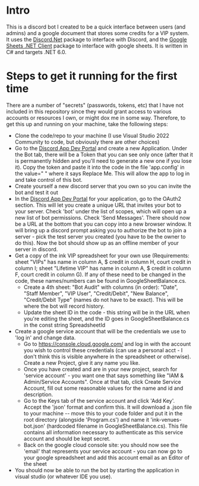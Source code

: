 # Intro

This is a discord bot I created to be a quick interface between users (and admins) and a google document that stores some credits for a VIP system. It uses the [Discord.Net](https://github.com/discord-net/Discord.Net) package to interface with Discord, and the [Google Sheets .NET Client](https://github.com/googleapis/google-api-dotnet-client) package to interface with google sheets. It is written in C# and targets .NET 6.0.

# Steps to get it running for the first time

There are a number of "secrets" (passwords, tokens, etc) that I have not included in this repository since they would grant access to various accounts or resources I own, or might dox me in some way. Therefore, to get this up and running on your machine, take the following steps:

- Clone the code/repo to your machine (I use Visual Studio 2022 Community to code, but obviously there are other choices)
- Go to the [Discord App Dev Portal](https://discord.com/developers/applications) and create a new Application. Under the Bot tab, there will be a Token that you can see only once (after that it is permanently hidden and you'll need to generate a new one if you lose it). Copy the token and paste it into the code in the file 'app.config' in the value=" " where it says Replace Me. This will allow the app to log in and take control of this bot.
- Create yourself a new discord server that you own so you can invite the bot and test it out
- In the [Discord App Dev Portal](https://discord.com/developers/applications) for your application, go to the OAuth2 section. This will let you create a unique URL that invites your bot to your server. Check 'bot' under the list of scopes, which will open up a new list of bot permissions. Check 'Send Messages'. There should now be a URL at the bottom that you can copy into a new browser window. It will bring up a discord prompt asking you to authorize the bot to join a server - pick the test server you created (you have to be the owner to do this). Now the bot should show up as an offline member of your server in discord.
- Get a copy of the ink VIP spreadsheet for your own use (Requirements: sheet "VIPs" has name in column A, $ credit in column H, court credit in column I; sheet "Lifetime VIP" has name in column A, $ credit in column F, court credit in column G). If any of these need to be changed in the code, these names/numbers can be found in GoogleSheetBalance.cs. 
  - Create a 4th sheet: "Bot Audit" with columns (in order): "Date", "Staff Member", "VIP User", "Credit/Debit", "New Balance", "Credit/Debit Type" (names do not have to be exact). This will be where the bot will record history.
  - Update the sheet ID in the code - this string will be in the URL when you're editing the sheet, and the ID goes in GoogleSheetBalance.cs in the const string SpreadsheetId
- Create a google service account that will be the credentials we use to 'log in' and change data.
  - Go to https://console.cloud.google.com/ and log in with the account you wish to control these credentials (can use a personal acct - I don't think this is visible anywhere in the spreadsheet or otherwise). Create a new Project, give it any name you like. 
  - Once you have created and are in your new project, search for 'service account' - you want one that says something like "IAM & Admin/Service Accounts". Once at that tab, click Create Service Account, fill out some reasonable values for the name and id and description.
  - Go to the Keys tab of the service account and click 'Add Key'. Accept the 'json' format and confirm this. It will download a .json file to your machine -- move this to your code folder and put it in the root directory (alongside 'Program.cs') and name it 'ink-venues-bot.json' (hardcoded filename in GoogleSheetBalance.cs). This file contains all information necessary to authenticate as this service account and should be kept secret.
  - Back on the google cloud console site: you should now see the 'email' that represents your service account - you can now go to your google spreadsheet and add this account email as an Editor of the sheet
- You should now be able to run the bot by starting the application in visual studio (or whatever IDE you use). 

